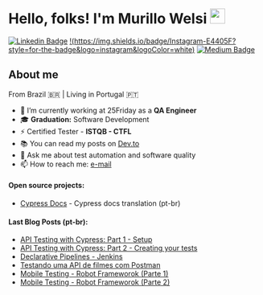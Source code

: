 # Hello, folks! I'm Murillo Welsi <img src="https://raw.githubusercontent.com/MartinHeinz/MartinHeinz/master/wave.gif" width="30px">

[![Linkedin Badge](https://img.shields.io/badge/LinkedIn-0077B5?style=for-the-badge&logo=linkedin&logoColor=white)](https://www.linkedin.com/in/murillowelsi) [!(https://img.shields.io/badge/Instagram-E4405F?style=for-the-badge&logo=instagram&logoColor=white)](https://www.instagram.com/murillowelsi) [![Medium Badge](https://img.shields.io/badge/Medium-12100E?style=for-the-badge&logo=medium&logoColor=white)](https://medium.com/@murillo.welsi)

## About me

From Brazil :brazil: | Living in Portugal :portugal:

- 🔭 I’m currently working at 25Friday as a **QA Engineer**
- :mortar_board: **Graduation:** Software Development
- ⚡ Certified Tester - **ISTQB - CTFL**
- 📚 You can read my posts on [Dev.to](https://dev.to/murillowelsi)
- 💬 Ask me about test automation and software quality
- 📫 How to reach me: [e-mail](murillo.welsi@gmail.com)

#### **Open source projects:**

- [Cypress Docs](https://github.com/pedrohyvo/cypress-docs-pt-br) - Cypress docs translation (pt-br)

#### **Last Blog Posts (pt-br):**

- [API Testing with Cypress: Part 1 - Setup](https://dev.to/murillowelsi/api-testing-with-cypress-part-1-5coe)
- [API Testing with Cypress: Part 2 - Creating your tests](https://dev.to/murillowelsi/api-testing-with-cypress-part-2-creating-your-tests-270i)
- [Declarative Pipelines - Jenkins](https://blog.qaninja.io/declarative-pipelines-jenkins/)
- [Testando uma API de filmes com Postman](https://blog.qaninja.io/testando-uma-api-de-filmes-com-postman/)
- [Mobile Testing - Robot Frameworok (Parte 1)](https://robotizandotestes.blogspot.com/2020/05/season-mobile-com-appium-ep02.html)
- [Mobile Testing - Robot Frameworok (Parte 2)](https://robotizandotestes.blogspot.com/2020/05/season-mobile-com-appium-ep03.html)
